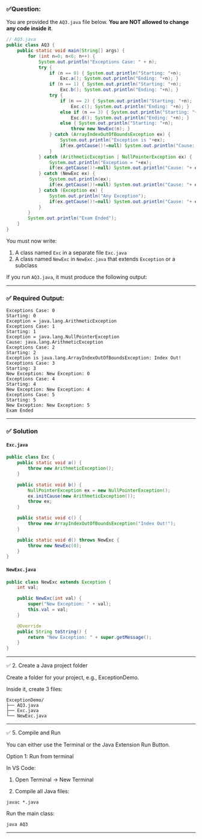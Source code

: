 ### ✅Question:

You are provided the `AQ3.java` file below. **You are NOT allowed to change any code inside it**.

```java
// AQ3.java
public class AQ3 {
    public static void main(String[] args) {
        for (int n=0; n<6; n++) {
            System.out.println("Exceptions Case: " + n);        
            try { 
                if (n == 0) { System.out.println("Starting: "+n);
                    Exc.a(); System.out.println("Ending: "+n); }
                if (n == 1) { System.out.println("Starting: "+n);
                    Exc.b(); System.out.println("Ending: "+n); }
                try { 
                    if (n == 2) { System.out.println("Starting: "+n);
                        Exc.c(); System.out.println("Ending: "+n); }
                    else if (n == 3) { System.out.println("Starting: "+n);
                        Exc.d(); System.out.println("Ending: "+n); }
                    else { System.out.println("Starting: "+n);
                        throw new NewExc(n); }
                } catch (ArrayIndexOutOfBoundsException ex) {
                    System.out.println("Exception is "+ex);
                    if(ex.getCause()!=null) System.out.println("Cause: "+ ex.getCause());
                }
            } catch (ArithmeticException | NullPointerException ex) {
                System.out.println("Exception = "+ex);
                if(ex.getCause()!=null) System.out.println("Cause: "+ ex.getCause());
            } catch (NewExc ex) { 
                System.out.println(ex);
                if(ex.getCause()!=null) System.out.println("Cause: "+ ex.getCause());
            } catch (Exception ex) { 
                System.out.println("Any Exception");
                if(ex.getCause()!=null) System.out.println("Cause: "+ ex.getCause());
            } 
        }
        System.out.println("Exam Ended");        
    }
}
```

You must now write:
1. A class named `Exc` in a separate file `Exc.java`
2. A class named `NewExc` in `NewExc.java` that extends `Exception` or a subclass

If you run `AQ3.java`, it must produce the following output:

---

### ✅ Required Output:

```
Exceptions Case: 0
Starting: 0
Exception = java.lang.ArithmeticException
Exceptions Case: 1
Starting: 1
Exception = java.lang.NullPointerException
Cause: java.lang.ArithmeticException
Exceptions Case: 2
Starting: 2
Exception is java.lang.ArrayIndexOutOfBoundsException: Index Out!
Exceptions Case: 3
Starting: 3
New Exception: New Exception: 0
Exceptions Case: 4
Starting: 4
New Exception: New Exception: 4
Exceptions Case: 5
Starting: 5
New Exception: New Exception: 5
Exam Ended
```

---

### ✅ Solution

#### `Exc.java`
```java
public class Exc {
    public static void a() {
        throw new ArithmeticException();
    }

    public static void b() {
        NullPointerException ex = new NullPointerException();
        ex.initCause(new ArithmeticException());
        throw ex;
    }

    public static void c() {
        throw new ArrayIndexOutOfBoundsException("Index Out!");
    }

    public static void d() throws NewExc {
        throw new NewExc(0);
    }
}
```

#### `NewExc.java`
```java
public class NewExc extends Exception {
    int val;

    public NewExc(int val) {
        super("New Exception: " + val);
        this.val = val;
    }

    @Override
    public String toString() {
        return "New Exception: " + super.getMessage();
    }
}
```

---
✅ 2. Create a Java project folder

Create a folder for your project, e.g., ExceptionDemo.

Inside it, create 3 files:
```
ExceptionDemo/
├── AQ3.java
├── Exc.java
└── NewExc.java
```
---
✅ 5. Compile and Run

You can either use the Terminal or the Java Extension Run Button.

Option 1: Run from terminal

In VS Code:

1. Open Terminal → New Terminal

2. Compile all Java files:
```
javac *.java
```
Run the main class:
```
java AQ3
```
---

